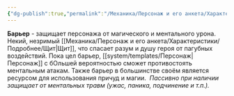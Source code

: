 ```yaml
---
{"dg-publish":true,"permalink":"/Механика/Персонаж и его анкета/Характеристики/Подробнее/Барьер/","noteIcon":"","created":"2025-07-30T10:44:51.801+03:00","updated":"2025-07-29T23:53:10.286+03:00"}
---
```


**Барьер** - защищает персонажа от магического и ментального урона. Некий, незримый [[Механика/Персонаж и его анкета/Характеристики/Подробнее/Щит\|Щит]], что спасает разум и душу героя от пагубных воздействий. Пока цел барьер, [[system/templates/Персонаж\|Персонаж]] с бОльшей вероятностью сможет противостоять ментальным атакам. Также барьер в большинстве своём является ресурсом для использования причуд и магии. 
*Пассивно при наличии защищает от ментальных травм (ужас, паника, подчинение и т.п.).*